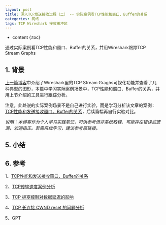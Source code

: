 ```yaml
---
layout: post
title: 深入TCP发送接收过程（二） -- 实际案例看TCP性能和窗口、Buffer的关系
categories: 网络
tags: TCP Wireshark 接收缓冲区
---
```


* content
{:toc}

通过实际案例看TCP性能和窗口、Buffer的关系，并用Wireshark跟踪TCP Stream Graphs



## 1. 背景

[上一篇博客](https://xiaodongq.github.io/2024/06/30/tcp-wireshark-tcp-graphs/)中介绍了Wireshark里的TCP Stream Graghs可视化功能并查看了几种典型的图形，本篇中学习实际案例场景中，TCP性能和窗口、Buffer的关系，并用上节介绍的工具进行跟踪分析。

注意，此处说的实际案例场景不是自己进行实验，而是学习分析该文章的案例：[TCP性能和发送接收窗口、Buffer的关系](https://plantegg.github.io/2019/09/28/%E5%B0%B1%E6%98%AF%E8%A6%81%E4%BD%A0%E6%87%82TCP--%E6%80%A7%E8%83%BD%E5%92%8C%E5%8F%91%E9%80%81%E6%8E%A5%E6%94%B6Buffer%E7%9A%84%E5%85%B3%E7%B3%BB/)，后续篇幅再自行实验对比。

*说明：本博客作为个人学习实践笔记，可供参考但非系统教程，可能存在错误或遗漏，欢迎指正。若需系统学习，建议参考原链接。*



## 5. 小结



## 6. 参考

1、[TCP性能和发送接收窗口、Buffer的关系](https://plantegg.github.io/2019/09/28/%E5%B0%B1%E6%98%AF%E8%A6%81%E4%BD%A0%E6%87%82TCP--%E6%80%A7%E8%83%BD%E5%92%8C%E5%8F%91%E9%80%81%E6%8E%A5%E6%94%B6Buffer%E7%9A%84%E5%85%B3%E7%B3%BB/)

2、[TCP传输速度案例分析](https://plantegg.github.io/2021/01/15/TCP%E4%BC%A0%E8%BE%93%E9%80%9F%E5%BA%A6%E6%A1%88%E4%BE%8B%E5%88%86%E6%9E%90/)

3、[TCP 拥塞控制对数据延迟的影响](https://www.kawabangga.com/posts/5181)

4、[TCP 长连接 CWND reset 的问题分析](https://www.kawabangga.com/posts/5217)

5、GPT
